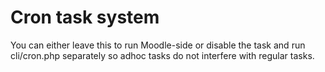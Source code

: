 Cron task system
===

You can either leave this to run Moodle-side or disable the task and run cli/cron.php separately so adhoc tasks do not interfere with regular tasks.
